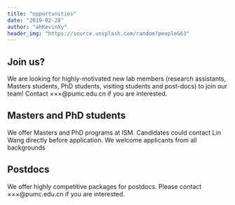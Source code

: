 ```yaml
---
title: "opportunities"
date: "2019-02-28"
author: "ahKevinXy"
header_img: "https://source.unsplash.com/random?people&63"
---
```



## Join us?

We are looking for highly-motivated new lab members (research assistants, Masters students, PhD students, visiting students and post-docs) to join our team! Contact ×××@pumc.edu.cn if you are interested.


## Masters and PhD students

We offer Masters and PhD programs at ISM. Candidates could contact Lin Wang directly before application. We welcome applicants from all backgrounds

## Postdocs

We offer highly competitive packages for postdocs. Please contact ×××@pumc.edu.cn if you are interested.